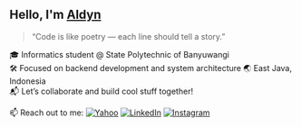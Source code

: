 ## Hello, I'm [Aldyn](https://github.com/aldnnnz)

> “Code is like poetry — each line should tell a story.”

🎓 Informatics student @ State Polytechnic of Banyuwangi   
🛠 Focused on backend development and system architecture 
🌏 East Java, Indonesia  
📬 Let’s collaborate and build cool stuff together!

📫 Reach out to me:
[![Yahoo](https://img.shields.io/badge/Email-6001D2?style=flat-square&logo=Yahoo!&logoColor=white)](mailto:aldynnn@yahoo.com)
[![LinkedIn](https://img.shields.io/badge/LinkedIn-0077B5?style=flat-square&logo=LinkedIn&logoColor=white)](https://www.linkedin.com/in/aldynputra)
[![Instagram](https://img.shields.io/badge/Instagram-E4405F?style=flat-square&logo=Instagram&logoColor=white)](https://www.instagram.com/aldnnnz)
